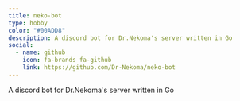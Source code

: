 ```yaml
---
title: neko-bot
type: hobby
color: "#00ADD8"
description: A discord bot for Dr.Nekoma's server written in Go
social:
  - name: github
    icon: fa-brands fa-github
    link: https://github.com/Dr-Nekoma/neko-bot
---
```


A discord bot for Dr.Nekoma's server written in Go
